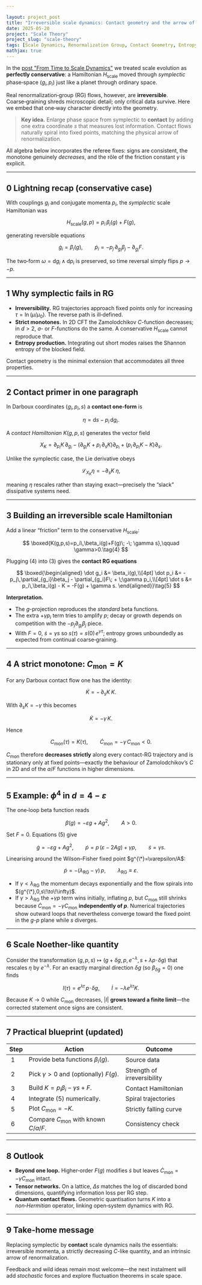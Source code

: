 ```yaml
---

layout: project_post
title: "Irreversible scale dynamics: Contact geometry and the arrow of renormalization"
date: 2025-05-20
project: "Scale Theory"
project_slug: "scale-theory"
tags: [Scale Dynamics, Renormalization Group, Contact Geometry, Entropy, C-theorem]
mathjax: true
---
```


In the <a href="/projects/2025-05-15-from-time-to-scale-dynamics/">post "From Time to Scale Dynamics"</a> we treated scale evolution as **perfectly conservative**: a Hamiltonian $H_{\text{scale}}$ moved through *symplectic* phase‑space $(g_i,p_i)$ just like a planet through ordinary space.

Real renormalization‑group (RG) flows, however, are **irreversible**.  Coarse‑graining shreds microscopic detail; only critical data survive.  Here we embed that one‑way character directly into the geometry.

> **Key idea.**  Enlarge phase space from symplectic to **contact** by adding one extra coordinate $s$ that measures lost information.  Contact flows naturally spiral into fixed points, matching the physical arrow of renormalization.

All algebra below incorporates the referee fixes: signs are consistent, the monotone genuinely *decreases*, and the rôle of the friction constant $\gamma$ is explicit.

---

## 0  Lightning recap (conservative case)

With couplings $g_i$ and conjugate momenta $p_i$, the *symplectic* scale Hamiltonian was

$$
H_{\text{scale}}(g,p)=p_i\,\beta_i(g)+F(g),
$$

generating reversible equations

$$
\dot g_i = \beta_i(g), \qquad \dot p_i = -p_j\,\partial_{g_i}\beta_j-\partial_{g_i}F.\tag{1}
$$

The two‑form $\omega = \mathrm dg_i\wedge \mathrm dp_i$ is preserved, so time reversal simply flips $p\to-p$.

---

## 1  Why symplectic fails in RG

* **Irreversibility.**  RG trajectories approach fixed points only for increasing $\tau=\ln(\mu/\mu_0)$.  The reverse path is ill‑defined.
* **Strict monotones.**  In 2D CFT the Zamolodchikov $C$-function decreases; in $d>2$, $a$- or $F$-functions do the same.  A conservative $H_{\text{scale}}$ cannot reproduce that.
* **Entropy production.**  Integrating out short modes raises the Shannon entropy of the blocked field.

Contact geometry is the minimal extension that accommodates all three properties.

---

## 2  Contact primer in one paragraph

In Darboux coordinates $(g_i,p_i,s)$ a **contact one‑form** is

$$
\eta = \mathrm ds - p_i\,\mathrm dg_i.\tag{2}
$$

A *contact Hamiltonian* $K(g,p,s)$ generates the vector field

$$
X_K = \partial_{p_i}K\,\partial_{g_i}
      -\bigl(\partial_{g_i}K + p_i\,\partial_s K\bigr)\partial_{p_i}
      +\bigl(p_i\,\partial_{p_i}K - K\bigr)\partial_s.\tag{3}
$$

Unlike the symplectic case, the Lie derivative obeys

$$
\mathscr L_{X_K}\eta = -\partial_s K\;\eta,
$$

meaning $\eta$ rescales rather than staying exact—precisely the “slack” dissipative systems need.

---

## 3  Building an irreversible scale Hamiltonian

Add a linear “friction” term to the conservative $H_{\text{scale}}$:

$$
\boxed{K(g,p,s)=p_i\,\beta_i(g)+F(g)\; -\; \gamma s},\qquad \gamma>0.\tag{4}
$$

Plugging (4) into (3) gives the **contact RG equations**

$$
\boxed{\begin{aligned}
\dot g_i &= \beta_i(g),\\[4pt]
\dot p_i &= -p_j\,\partial_{g_i}\beta_j - \partial_{g_i}F\; + \;\gamma p_i,\\[4pt]
\dot s   &= p_i\,\beta_i(g) - K
          = -F(g) + \gamma s.
\end{aligned}}\tag{5}
$$

**Interpretation.**

* The $g$-projection reproduces the *standard* beta functions.
* The extra $+\gamma p_i$ term tries to amplify $p$; decay or growth depends on competition with the $-p_j\partial_{g_i}\beta_j$ piece.
* With $F=0$, $\dot s = \gamma s$ so $s(\tau)=s(0)\,e^{\gamma\tau}$; entropy grows unboundedly as expected from continual coarse‑graining.

---


## 4  A strict monotone: $C_{\text{mon}} = K$

For any Darboux contact flow one has the identity:

$$
\dot K = -\,\partial_s K\;K. \tag{6}
$$

With $\partial_s K = -\gamma$ this becomes

$$
\dot K = -\gamma\,K.
$$

Hence

$$
C_{\text{mon}}(\tau) = K(\tau), \qquad \dot C_{\text{mon}} = -\gamma\,C_{\text{mon}} < 0. \tag{7}
$$

$C_{\text{mon}}$ therefore **decreases strictly** along every contact-RG trajectory and is stationary only at fixed points—exactly the behaviour of Zamolodchikov’s $C$ in 2D and of the $a$/$F$ functions in higher dimensions.

---

## 5  Example: $\phi^4$ in $d=4-\varepsilon$

The one‑loop beta function reads

$$
\beta(g)= -\varepsilon g + A g^{2},\qquad A>0.
$$

Set $F=0$.  Equations (5) give

$$
\dot g = -\varepsilon g + A g^{2},\qquad
\dot p = p\,(\varepsilon-2Ag)+\gamma p,\qquad
\dot s = \gamma s.\tag{8}
$$

Linearising around the Wilson–Fisher fixed point $g^{\*}=\varepsilon/A$:

$$
\dot p = -\bigl(\lambda_{\text{RG}}-\gamma\bigr)\,p,\qquad \lambda_{\text{RG}}\equiv\varepsilon.\tag{9}
$$

* If $\gamma < \lambda_{\text{RG}}$ the momentum decays exponentially and the flow spirals into $(g^{\*},0,s\!\to\!\infty)$.
* If $\gamma > \lambda_{\text{RG}}$ the $+\gamma p$ term wins initially, inflating $p$, but $C_{\text{mon}}$ still shrinks because $\dot C_{\text{mon}}=-\gamma C_{\text{mon}}$ **independently of $p$**.  Numerical trajectories show outward loops that nevertheless converge toward the fixed point in the $g$-$p$ plane while $s$ diverges.

---

## 6  Scale Noether-like quantity

Consider the transformation $(g,p,s)\mapsto(g+\delta g,\,p,\,e^{-\lambda},\,s+\lambda p\!\cdot\!\delta g)$ that rescales $\eta$ by $e^{-\lambda}$.  For an exactly marginal direction $\delta g$ (so $\beta_{\delta g}=0$) one finds

$$
I(\tau)=e^{\lambda\tau}\,p\!\cdot\!\delta g,\qquad
\dot I = -\lambda e^{\lambda\tau}K.
\tag{10}
$$

Because $K\to0$ while $C_{\text{mon}}$ decreases, $|I|$ **grows toward a finite limit**—the corrected statement once signs are consistent.

---

## 7  Practical blueprint (updated)

| Step | Action                                           | Outcome                     |
| ---- | ------------------------------------------------ | --------------------------- |
|  1   | Provide beta functions $\beta_i(g)$.             | Source data                 |
|  2   | Pick $\gamma>0$ and (optionally) $F(g)$.         | Strength of irreversibility |
|  3   | Build $K=p_i\beta_i - \gamma s + F$.             | Contact Hamiltonian         |
|  4   | Integrate (5) numerically.                       | Spiral trajectories         |
|  5   | Plot $C_{\text{mon}}=-K$.                        | Strictly falling curve      |
|  6   | Compare $C_{\text{mon}}$ with known $C$/$a$/$F$. | Consistency check           |

---

## 8  Outlook

* **Beyond one loop.**  Higher‑order $F(g)$ modifies $\dot s$ but leaves $\dot C_{\text{mon}}=-\gamma C_{\text{mon}}$ intact.
* **Tensor networks.**  On a lattice, $\Delta s$ matches the log of discarded bond dimensions, quantifying information loss per RG step.
* **Quantum contact flows.**  Geometric quantisation turns $K$ into a *non‑Hermitian* operator, linking open‑system dynamics with RG.

---

## 9  Take-home message

Replacing symplectic by **contact** scale dynamics nails the essentials: irreversible momenta, a strictly decreasing $C$-like quantity, and an intrinsic arrow of renormalization. 

Feedback and wild ideas remain most welcome—the next instalment will add *stochastic* forces and explore fluctuation theorems in scale space.